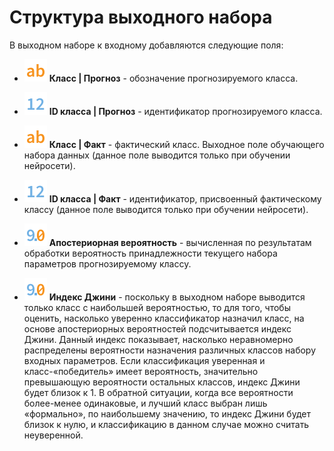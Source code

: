 # Структура выходного набора

В выходном наборе к входному добавляются следующие поля:

* ![](../../../images/icons/data-types/string_default.svg) **Класс | Прогноз** - обозначение прогнозируемого класса.

* ![](../../../images/icons/data-types/integer_default.svg) **ID класса | Прогноз** - идентификатор прогнозируемого класса.

* ![](../../../images/icons/data-types/string_default.svg) **Класс | Факт** - фактический класс. Выходное поле обучающего набора данных (данное поле выводится только при обучении нейросети).

* ![](../../../images/icons/data-types/integer_default.svg) **ID класса | Факт** - идентификатор, присвоенный фактическому классу (данное поле выводится только при обучении нейросети).

* ![](../../../images/icons/data-types/float_default.svg) **Апостериорная вероятность** - вычисленная по результатам обработки вероятность принадлежности текущего набора параметров прогнозируемому классу.

* ![](../../../images/icons/data-types/float_default.svg) **Индекс Джини** - поскольку в выходном наборе выводится только класс с наибольшей вероятностью, то для того, чтобы оценить, насколько уверенно классификатор назначил класс, на основе апостериорных вероятностей подсчитывается индекс Джини. Данный индекс показывает, насколько неравномерно распределены вероятности назначения различных классов набору входных параметров. Если классификация уверенная и класс-«победитель» имеет вероятность, значительно превышающую вероятности остальных классов, индекс Джини будет близок к 1. В обратной ситуации, когда все вероятности более-менее одинаковые, и лучший класс выбран лишь «формально», по наибольшему значению, то индекс Джини будет близок к нулю, и классификацию в данном случае можно считать неуверенной.
